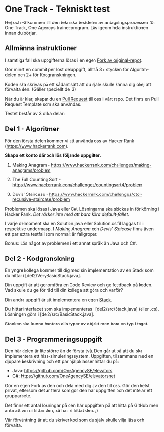 # One Track - Tekniskt test

Hej och välkommen till den tekniska testdelen av antagningsprocessen för One Track, One Agencys traineeprogram. Läs
igeom hela instruktionen innan du börjar.

## Allmänna instruktioner

I samtliga fall ska uppgifterna lösas i en egen [Fork av original-repot](https://help.github.com/articles/fork-a-repo/).

Gör minst en commit per löst deluppgift, alltså 3+ stycken för Algoritm-delen och 2+ för Kodgranskningen.

Koden ska skrivas på ett sådant sätt att du själv skulle känna dig okej att förvalta den. (Gäller speciellt del 3)

När du är klar, skapar du en [Pull Request](https://help.github.com/articles/creating-a-pull-request/) till oss i vårt repo. 
Det finns en Pull Request Template som ska användas.


Testet består av 3 olika delar:

## Del 1 - Algoritmer

För den första delen kommer vi att använda oss av Hacker Rank (https://www.hackerrank.com). 

__Skapa ett konto där och lös följande uppgifter.__

1. Making Anagram - https://www.hackerrank.com/challenges/making-anagrams/problem

1. The Full Counting Sort - https://www.hackerrank.com/challenges/countingsort4/problem

1. Devis' Staircase - https://www.hackerrank.com/challenges/ctci-recursive-staircase/problem

Problemen ska lösas i Java eller C#. Lösningarna ska skickas in för körning i Hacker Rank. _Det räcker inte med 
att bara köra default-fallet._

I varje delmoment ska en Solution.java eller Solution.cs fil läggas till i respektive undermapp. I _Making Anagram_ och _Devis' Staicase_
finns även ett par extra testfall som normalt är fallgropar.

Bonus: Lös något av problemen i ett annat språk än Java och C#.

## Del 2 - Kodgranskning

En yngre kollega kommer till dig med sin implementation av en Stack som du hittar i [del2/VeryBasicStack.java].

Din uppgift är att genomföra en Code Review och ge feedback på koden. Vad skulle du ge för råd till din kollega att göra och varför?

Din andra uppgift är att implementera en egen [Stack](https://sv.wikipedia.org/wiki/Stack_(datastruktur)). 

Du hittar interfacet som ska implementeras i [del2/src/Stack.java]
(eller .cs). Lösningen görs i [del2/src/BasicStack.java].

Stacken ska kunna hantera alla typer av objekt men bara en typ i taget.


## Del 3 - Programmeringsuppgift

Den här delen är lite större än de första två. Den går ut på att du ska implementera ett hiss-simuleringssystem. 
Uppgiften, tillsammans med en djupare beskrivning och ett par hjälpklasser hittar du på:

- Java: https://github.com/OneAgencySE/elevators
- C#: https://github.com/OneAgencySE/elevatorsnet

Gör en egen Fork av den och dela med dig av den till oss. Gör den helst privat, eftersom det är flera som gör den här uppgiften och det inte är ett grupparbete.

Det finns ett antal lösningar på den här uppgiften på att hitta på GitHub men anta att om ni hittar den, så har vi hittat den. ;)

Vår förväntning är att du skriver kod som du själv skulle vilja läsa och förvalta.



